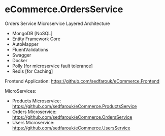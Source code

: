 # eCommerce.OrdersService
Orders Service Microservice
Layered Architecture

* MongoDB [NoSQL]
* Entity Framework Core
* AutoMapper
* FluentValidations
* Swagger
* Docker
* Polly [for microservice fault tolerance]
* Redis [for Caching]

Frontend Application: https://github.com/sedfarouk/eCommerce.Frontend

MicroServices:
- Products Microservice: https://github.com/sedfarouk/eCommerce.ProductsService
- Orders Microservice: https://github.com/sedfarouk/eCommerce.OrdersService
- Users Microservice: https://github.com/sedfarouk/eCommerce.UsersService
    